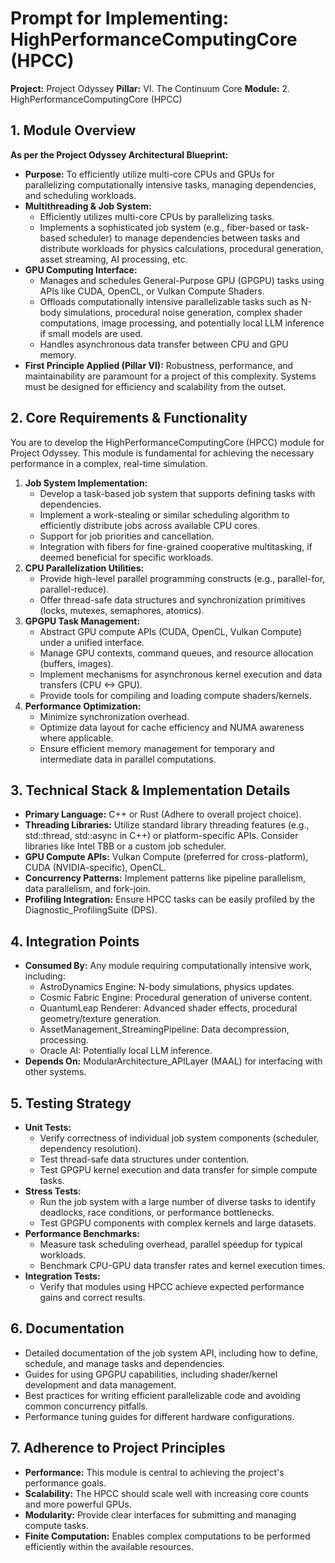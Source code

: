 ﻿# Prompt for Implementing: HighPerformanceComputingCore (HPCC)

**Project:** Project Odyssey
**Pillar:** VI. The Continuum Core
**Module:** 2. HighPerformanceComputingCore (HPCC)

## 1. Module Overview

**As per the Project Odyssey Architectural Blueprint:**

* **Purpose:** To efficiently utilize multi-core CPUs and GPUs for parallelizing computationally intensive tasks, managing dependencies, and scheduling workloads.
* **Multithreading & Job System:**
    * Efficiently utilizes multi-core CPUs by parallelizing tasks.
    * Implements a sophisticated job system (e.g., fiber-based or task-based scheduler) to manage dependencies between tasks and distribute workloads for physics calculations, procedural generation, asset streaming, AI processing, etc.
* **GPU Computing Interface:**
    * Manages and schedules General-Purpose GPU (GPGPU) tasks using APIs like CUDA, OpenCL, or Vulkan Compute Shaders.
    * Offloads computationally intensive parallelizable tasks such as N-body simulations, procedural noise generation, complex shader computations, image processing, and potentially local LLM inference if small models are used.
    * Handles asynchronous data transfer between CPU and GPU memory.
* **First Principle Applied (Pillar VI):** Robustness, performance, and maintainability are paramount for a project of this complexity. Systems must be designed for efficiency and scalability from the outset.

## 2. Core Requirements & Functionality

You are to develop the HighPerformanceComputingCore (HPCC) module for Project Odyssey. This module is fundamental for achieving the necessary performance in a complex, real-time simulation.

1.  **Job System Implementation:**
    * Develop a task-based job system that supports defining tasks with dependencies.
    * Implement a work-stealing or similar scheduling algorithm to efficiently distribute jobs across available CPU cores.
    * Support for job priorities and cancellation.
    * Integration with fibers for fine-grained cooperative multitasking, if deemed beneficial for specific workloads.
2.  **CPU Parallelization Utilities:**
    * Provide high-level parallel programming constructs (e.g., parallel-for, parallel-reduce).
    * Offer thread-safe data structures and synchronization primitives (locks, mutexes, semaphores, atomics).
3.  **GPGPU Task Management:**
    * Abstract GPU compute APIs (CUDA, OpenCL, Vulkan Compute) under a unified interface.
    * Manage GPU contexts, command queues, and resource allocation (buffers, images).
    * Implement mechanisms for asynchronous kernel execution and data transfers (CPU <-> GPU).
    * Provide tools for compiling and loading compute shaders/kernels.
4.  **Performance Optimization:**
    * Minimize synchronization overhead.
    * Optimize data layout for cache efficiency and NUMA awareness where applicable.
    * Ensure efficient memory management for temporary and intermediate data in parallel computations.

## 3. Technical Stack & Implementation Details

* **Primary Language:** C++ or Rust (Adhere to overall project choice).
* **Threading Libraries:** Utilize standard library threading features (e.g., std::thread, std::async in C++) or platform-specific APIs. Consider libraries like Intel TBB or a custom job scheduler.
* **GPU Compute APIs:** Vulkan Compute (preferred for cross-platform), CUDA (NVIDIA-specific), OpenCL.
* **Concurrency Patterns:** Implement patterns like pipeline parallelism, data parallelism, and fork-join.
* **Profiling Integration:** Ensure HPCC tasks can be easily profiled by the Diagnostic_ProfilingSuite (DPS).

## 4. Integration Points

* **Consumed By:** Any module requiring computationally intensive work, including:
    * AstroDynamics Engine: N-body simulations, physics updates.
    * Cosmic Fabric Engine: Procedural generation of universe content.
    * QuantumLeap Renderer: Advanced shader effects, procedural geometry/texture generation.
    * AssetManagement_StreamingPipeline: Data decompression, processing.
    * Oracle AI: Potentially local LLM inference.
* **Depends On:** ModularArchitecture_APILayer (MAAL) for interfacing with other systems.

## 5. Testing Strategy

* **Unit Tests:**
    * Verify correctness of individual job system components (scheduler, dependency resolution).
    * Test thread-safe data structures under contention.
    * Test GPGPU kernel execution and data transfer for simple compute tasks.
* **Stress Tests:**
    * Run the job system with a large number of diverse tasks to identify deadlocks, race conditions, or performance bottlenecks.
    * Test GPGPU components with complex kernels and large datasets.
* **Performance Benchmarks:**
    * Measure task scheduling overhead, parallel speedup for typical workloads.
    * Benchmark CPU-GPU data transfer rates and kernel execution times.
* **Integration Tests:**
    * Verify that modules using HPCC achieve expected performance gains and correct results.

## 6. Documentation

* Detailed documentation of the job system API, including how to define, schedule, and manage tasks and dependencies.
* Guides for using GPGPU capabilities, including shader/kernel development and data management.
* Best practices for writing efficient parallelizable code and avoiding common concurrency pitfalls.
* Performance tuning guides for different hardware configurations.

## 7. Adherence to Project Principles

* **Performance:** This module is central to achieving the project's performance goals.
* **Scalability:** The HPCC should scale well with increasing core counts and more powerful GPUs.
* **Modularity:** Provide clear interfaces for submitting and managing compute tasks.
* **Finite Computation:** Enables complex computations to be performed efficiently within the available resources.
